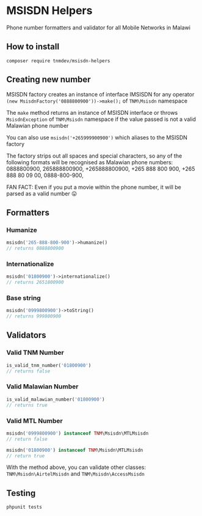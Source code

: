 # MSISDN Helpers

Phone number formatters and validator for all Mobile Networks in Malawi

## How to install 

```terminal 
composer require tnmdev/msisdn-helpers
```

## Creating new number

MSISDN factory creates an instance of interface IMSISDN for any operator
`(new MsisdnFactory('0888800900'))->make();` of `TNM\Msisdn` namespace

The `make` method returns an instance of MSISDN interface or throws `MsisdnException` of `TNM\Msisdn` namespace
if the value passed is not a valid Malawian phone number

You can also use `msisdn('+265999900900')` which aliases to the MSISDN factory

The factory strips out all spaces and special characters, so any of the following formats
will be recognised as Malawian phone numbers: 0888800900, 265888800900, +265888800900, +265 888 800 900, +265 888 80 09 00, 0888-800-900,

FAN FACT: Even if you put a movie within the phone number, it will be parsed as a valid number 😛

## Formatters

### Humanize
```php
msisdn('265-888-800-900')->humanize()
// returns 0888800900
```
### Internationalize
```php
msisdn('01800900')->internationalize()
// returns 2651800900
```
### Base string
```php
msisdn('0999800900')->toString()
// returns 999800900
```

## Validators

### Valid TNM Number 
```php
is_valid_tnm_number('01800900')
// returns false 
```
### Valid Malawian Number 
```php
is_valid_malawian_number('01800900')
// returns true
```

### Valid MTL Number
```php
msisdn('0999800900') instanceof TNM\Msisdn\MTLMsisdn
// return false

msisdn('01800900') instanceof TNM\Msisdn\MTLMsisdn
// return true
```
With the method above, you can validate other classes: `TNM\Msisdn\AirtelMsisdn` and `TNM\Msisdn\AccessMsisdn`

## Testing

```php
phpunit tests
```
